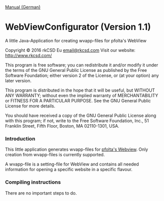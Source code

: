 [Manual (German)](https://wiki.reneknipschild.net/dev:web:webview)
# WebViewConfigurator (Version 1.1)
A little Java-Application for creating wvapp-files for pfolta's WebView

Copyright © 2016 rkCSD Eu <email@rkcsd.com>
Visit our website: http://www.rkcsd.com/

This program is free software; you can redistribute it and/or modify
it under the terms of the GNU General Public License as published by
the Free Software Foundation; either version 2 of the License, or
(at your option) any later version.

This program is distributed in the hope that it will be useful,
but WITHOUT ANY WARRANTY; without even the implied warranty of
MERCHANTABILITY or FITNESS FOR A PARTICULAR PURPOSE.  See the
GNU General Public License for more details.

You should have received a copy of the GNU General Public License
along with this program; if not, write to the Free Software
Foundation, Inc., 51 Franklin Street, Fifth Floor, Boston,
MA 02110-1301, USA.

### Introduction

This little application generates wvapp-files for [pfolta's Webview](https://github.com/pfolta/WebView). Only creation from wvapp-files is currently supported.

A wvapp-file is a setting-file for WebView and contains all needed information for opening a specific website in a specific flavour.

### Compiling instructions

There are no important steps to do.
